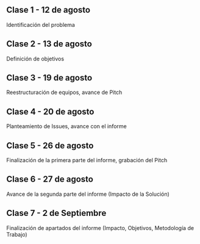 Clase 1 - 12 de agosto
------------
Identificación del problema

Clase 2 - 13 de agosto
-----------------------
Definición de objetivos

Clase 3 - 19 de agosto
---------------------
Reestructuración de equipos, avance de Pitch

Clase 4 - 20 de agosto
--------------------

Planteamiento de Issues, avance con el informe

Clase 5 - 26 de agosto
---------------------

Finalización de la primera parte del informe, grabación del Pitch

Clase 6 - 27 de agosto 
-------------

Avance de la segunda parte del informe (Impacto de la Solución)

Clase 7 - 2 de Septiembre
----------------

Finalización de apartados del informe (Impacto, Objetivos, Metodología de Trabajo)
